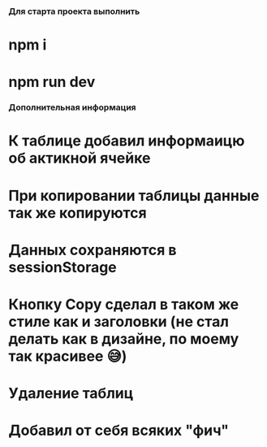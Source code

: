 ### Для старта проекта выполнить
# npm i
# npm run dev

### Дополнительная информация
# К таблице добавил информаицю об актикной ячейке
# При копировании таблицы данные так же копируются
# Данных сохраняются в sessionStorage
# Кнопку Copy сделал в таком же стиле как и заголовки (не стал делать как в дизайне, по моему так красивее 😅)
# Удаление таблиц
# Добавил от себя всяких "фич"
